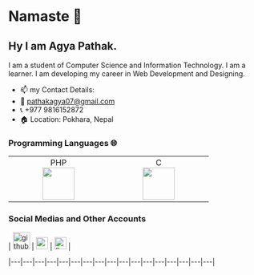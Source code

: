 # Namaste :pray:


## Hy I am Agya Pathak. 
I am a student of Computer Science and Information Technology. I am a learner. I am developing my career in Web Development and Designing.


- 📫 my Contact Details: 
- :email: pathakagya07@gmail.com        
- :telephone_receiver: +977 9816152872
- 🏠 Location: Pokhara, Nepal

### Programming Languages 🌐
<table>
  <tbody>
    <tr valign="top">
      <td width="20%" align="center">
        <span>PHP</span><br>
        <img height="64px" src="https://cdn.svgporn.com/logos/php.svg">
      </td>
      <td width="20%" align="center">
        <span>C</span><br>
        <img height="64px" src="https://cdn.svgporn.com/logos/c.svg">
      </td>
    </tr>
    
  </tbody>
</table>

### Social Medias and Other Accounts

| [<img src="https://cdn.svgporn.com/logos/github-octocat.svg" alt="github logo" width="34">](https://github.com/agya09) | <a href="https://www.instagram.com/agya_pathak/"><img width="24" src="https://cdn.cdnlogo.com/logos/i/92/instagram.svg"></a> | [<img src="https://cdn.svgporn.com/logos/facebook.svg" alt="fb logo" width="24">](https://www.facebook.com/agya.pathak.927) |


|---|---|---|---|---|---|---|---|---|---|---|---|---|---|---|---|---|
